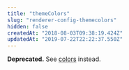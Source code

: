 ```yaml
---
title: "themeColors"
slug: "renderer-config-themecolors"
hidden: false
createdAt: "2018-08-03T09:38:19.424Z"
updatedAt: "2019-07-22T22:22:37.550Z"
---
```

**Deprecated.** See [colors](https://docs.seats.io/docs/colors) instead.
